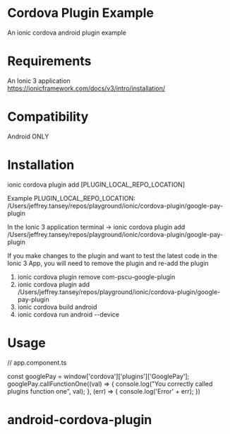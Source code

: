 
# Cordova Plugin Example
An ionic cordova android plugin example


# Requirements
An Ionic 3 application https://ionicframework.com/docs/v3/intro/installation/


# Compatibility
Android ONLY


# Installation
ionic cordova plugin add [PLUGIN_LOCAL_REPO_LOCATION]

Example PLUGIN_LOCAL_REPO_LOCATION: /Users/jeffrey.tansey/repos/playground/ionic/cordova-plugin/google-pay-plugin

In the Ionic 3 application terminal -> ionic cordova plugin add  /Users/jeffrey.tansey/repos/playground/ionic/cordova-plugin/google-pay-plugin

If you make changes to the plugin and want to test the latest code in the Ionic 3 App, you will need to remove the plugin and re-add the plugin

1. ionic cordova plugin remove com-pscu-google-plugin
2. ionic cordova plugin add  /Users/jeffrey.tansey/repos/playground/ionic/cordova-plugin/google-pay-plugin
3. ionic cordova build android
4. ionic cordova run android --device


# Usage

  // app.component.ts

  const googlePay = window['cordova']['plugins']['GooglePay'];
  googlePay.callFunctionOne((val) => {
    console.log("You correctly called plugins function one", val);
  },
  (err) => {
      console.log('Error' + err);
  })

# android-cordova-plugin
